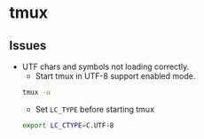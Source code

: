 # tmux

## Issues

* UTF chars and symbols not loading correctly.
    * Start tmux in UTF-8 support enabled mode.
    ```bash
    tmux -u
    ```
    * Set `LC_TYPE` before starting tmux
    ```bash
    export LC_CTYPE=C.UTF-8
    ```

